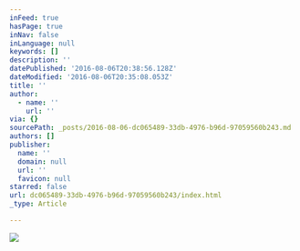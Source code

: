 ```yaml
---
inFeed: true
hasPage: true
inNav: false
inLanguage: null
keywords: []
description: ''
datePublished: '2016-08-06T20:38:56.128Z'
dateModified: '2016-08-06T20:35:08.053Z'
title: ''
author:
  - name: ''
    url: ''
via: {}
sourcePath: _posts/2016-08-06-dc065489-33db-4976-b96d-97059560b243.md
authors: []
publisher:
  name: ''
  domain: null
  url: ''
  favicon: null
starred: false
url: dc065489-33db-4976-b96d-97059560b243/index.html
_type: Article

---
```

![](https://the-grid-user-content.s3-us-west-2.amazonaws.com/3be19dca-97dc-4049-930d-bbc5256a9118.png)